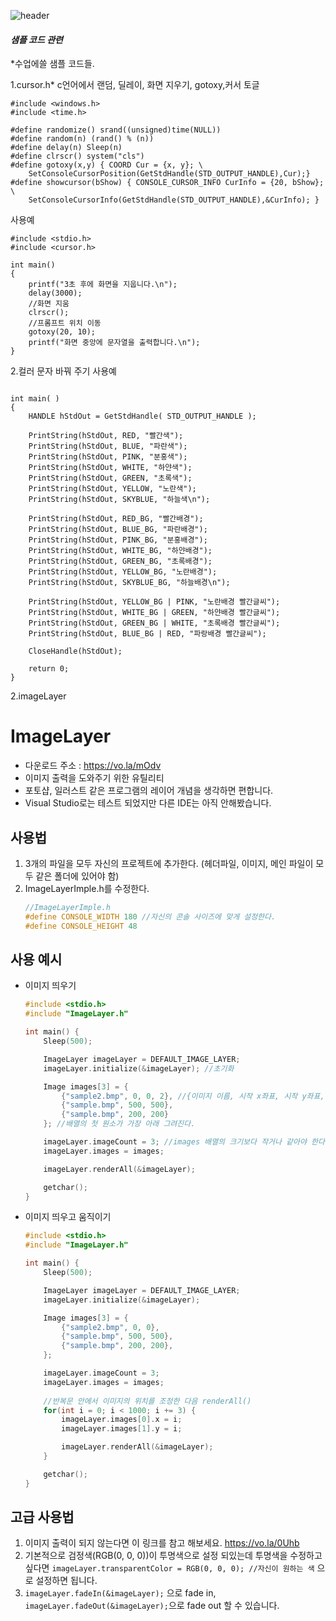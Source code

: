 
![header](https://capsule-render.vercel.app/api?type=wave&color=auto&height=300&section=header&text=샘플%20코드들&fontSize=90)








#### ***샘플 코드 관련***

 *수업에쓸 샘플 코드들. 
 
  1.cursor.h*
 c언어에서 랜덤, 딜레이, 화면 지우기, gotoxy,커서 토글 
 
```
#include <windows.h>
#include <time.h>

#define randomize() srand((unsigned)time(NULL))
#define random(n) (rand() % (n))
#define delay(n) Sleep(n)
#define clrscr() system("cls")
#define gotoxy(x,y) { COORD Cur = {x, y}; \
	SetConsoleCursorPosition(GetStdHandle(STD_OUTPUT_HANDLE),Cur);}
#define showcursor(bShow) { CONSOLE_CURSOR_INFO CurInfo = {20, bShow}; \
	SetConsoleCursorInfo(GetStdHandle(STD_OUTPUT_HANDLE),&CurInfo); }
```

 사용예
```
#include <stdio.h>
#include <cursor.h>

int main()
{
	printf("3초 후에 화면을 지웁니다.\n");
	delay(3000);
	//화면 지움
	clrscr();
	//프롬프트 위치 이동 
	gotoxy(20, 10);
	printf("화면 중앙에 문자열을 출력합니다.\n");
}
```


2.컬러 문자 바꿔 주기 
사용예 
```

int main( )
{
    HANDLE hStdOut = GetStdHandle( STD_OUTPUT_HANDLE );

    PrintString(hStdOut, RED, "빨간색");
    PrintString(hStdOut, BLUE, "파란색");
    PrintString(hStdOut, PINK, "분홍색");
    PrintString(hStdOut, WHITE, "하얀색");
    PrintString(hStdOut, GREEN, "초록색");
    PrintString(hStdOut, YELLOW, "노란색");
    PrintString(hStdOut, SKYBLUE, "하늘색\n");

    PrintString(hStdOut, RED_BG, "빨간배경");
    PrintString(hStdOut, BLUE_BG, "파란배경");
    PrintString(hStdOut, PINK_BG, "분홍배경");
    PrintString(hStdOut, WHITE_BG, "하얀배경");
    PrintString(hStdOut, GREEN_BG, "초록배경");
    PrintString(hStdOut, YELLOW_BG, "노란배경");
    PrintString(hStdOut, SKYBLUE_BG, "하늘배경\n");

    PrintString(hStdOut, YELLOW_BG | PINK, "노란배경 빨간글씨");
	PrintString(hStdOut, WHITE_BG | GREEN, "하얀배경 빨간글씨");
	PrintString(hStdOut, GREEN_BG | WHITE, "초록배경 빨간글씨");
	PrintString(hStdOut, BLUE_BG | RED, "파랑배경 빨간글씨");

    CloseHandle(hStdOut);

    return 0;
}

```


2.imageLayer
# ImageLayer
* 다운로드 주소 : https://vo.la/mOdv
* 이미지 출력을 도와주기 위한 유틸리티
* 포토샵, 일러스트 같은 프로그램의 레이어 개념을 생각하면 편합니다.
* Visual Studio로는 테스트 되었지만 다른 IDE는 아직 안해봤습니다.

## 사용법
1. 3개의 파일을 모두 자신의 프로젝트에 추가한다. (헤더파일, 이미지, 메인 파일이 모두 같은 폴더에 있어야 함)
2. ImageLayerImple.h를 수정한다.
	```c 
	//ImageLayerImple.h
	#define CONSOLE_WIDTH 180 //자신의 콘솔 사이즈에 맞게 설정한다.
	#define CONSOLE_HEIGHT 48
	```
## 사용 예시
* 이미지 띄우기
	```c
	#include <stdio.h>
	#include "ImageLayer.h"

	int main() {
		Sleep(500);

		ImageLayer imageLayer = DEFAULT_IMAGE_LAYER;
		imageLayer.initialize(&imageLayer); //초기화

		Image images[3] = {
			{"sample2.bmp", 0, 0, 2}, //{이미지 이름, 시작 x좌표, 시작 y좌표, 크기 배율(쓰지 않으면 기본값인 16이 들어감)} 
			{"sample.bmp", 500, 500},
			{"sample.bmp", 200, 200}
		}; //배열의 첫 원소가 가장 아래 그려진다.

		imageLayer.imageCount = 3; //images 배열의 크기보다 작거나 같아야 한다.
		imageLayer.images = images;

		imageLayer.renderAll(&imageLayer);

		getchar();
	}
	```

* 이미지 띄우고 움직이기
	```c
    #include <stdio.h>
    #include "ImageLayer.h"

    int main() {
	    Sleep(500);

	    ImageLayer imageLayer = DEFAULT_IMAGE_LAYER;
	    imageLayer.initialize(&imageLayer);

	    Image images[3] = {
		    {"sample2.bmp", 0, 0},
		    {"sample.bmp", 500, 500},
		    {"sample.bmp", 200, 200},
	    };

	    imageLayer.imageCount = 3;
	    imageLayer.images = images;
        
        //반복문 안에서 이미지의 위치를 조정한 다음 renderAll()
	    for(int i = 0; i < 1000; i += 3) {
		    imageLayer.images[0].x = i;
		    imageLayer.images[1].y = i;

		    imageLayer.renderAll(&imageLayer);
	    }

	    getchar();
    }
	```

## 고급 사용법
1. 이미지 출력이 되지 않는다면 이 링크를 참고 해보세요. https://vo.la/0Uhb
2. 기본적으로 검정색(RGB(0, 0, 0))이 투명색으로 설정 되있는데 투명색을 수정하고 싶다면
```imageLayer.transparentColor = RGB(0, 0, 0); //자신이 원하는 색``` 으로 설정하면 됩니다.
3. ```imageLayer.fadeIn(&imageLayer);``` 으로 fade in, <br>
    ```imageLayer.fadeOut(&imageLayer);```으로 fade out 할 수 있습니다.


